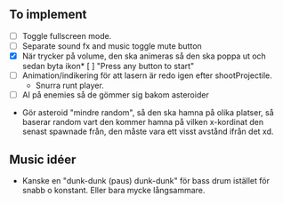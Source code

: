 ## To implement
* [ ] Toggle fullscreen mode.
* [ ] Separate sound fx and music toggle mute button
* [X] När trycker på volume, den ska animeras så den ska poppa ut och sedan byta ikon* [ ] "Press any button to start"
* [ ] Animation/indikering för att lasern är redo igen efter shootProjectile.
    * Snurra runt player.
* [ ] AI på enemies så de gömmer sig bakom asteroider
* Gör asteroid "mindre random", så den ska hamna på olika platser, så baserar random vart den kommer hamna på vilken x-kordinat den senast spawnade från, den måste vara ett visst avstånd ifrån det xd.

## Music idéer
* Kanske en "dunk-dunk (paus) dunk-dunk" för bass drum istället för snabb o konstant. Eller bara mycke långsammare.
